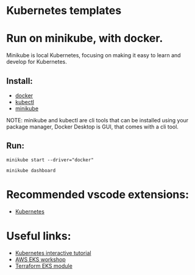 # Kubernetes templates

# Run on minikube, with docker.

Minikube is local Kubernetes, focusing on making it easy to learn and develop for Kubernetes.

## Install:
- [docker](https://docs.docker.com/engine/install/)
- [kubectl](https://kubernetes.io/docs/tasks/tools/#kubectl)
- [minikube](https://minikube.sigs.k8s.io/docs/start/#installation)
  
NOTE: minikube and kubectl are cli tools that can be installed using your package manager, Docker Desktop is GUI, that comes with a cli tool.

## Run:
```
minikube start --driver="docker"
```
```
minikube dashboard
```

# Recommended vscode extensions:
- [Kubernetes](https://marketplace.visualstudio.com/items?itemName=ms-kubernetes-tools.vscode-kubernetes-tools)

# Useful links:
- [Kubernetes interactive tutorial](https://kubernetes.io/docs/tutorials/kubernetes-basics/create-cluster/cluster-interactive/)
- [AWS EKS workshop](https://www.eksworkshop.com/)
- [Terraform EKS module](https://registry.terraform.io/modules/terraform-aws-modules/eks/aws/latest)